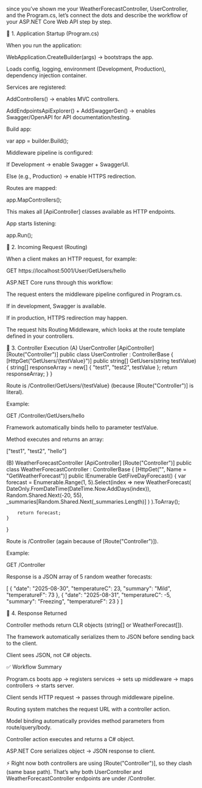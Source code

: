 since you’ve shown me your WeatherForecastController, UserController, and the Program.cs, let’s connect the dots and describe the workflow of your ASP.NET Core Web API step by step.

🔹 1. Application Startup (Program.cs)

When you run the application:

WebApplication.CreateBuilder(args) → bootstraps the app.

Loads config, logging, environment (Development, Production), dependency injection container.

Services are registered:

AddControllers() → enables MVC controllers.

AddEndpointsApiExplorer() + AddSwaggerGen() → enables Swagger/OpenAPI for API documentation/testing.

Build app:

var app = builder.Build();


Middleware pipeline is configured:

If Development → enable Swagger + SwaggerUI.

Else (e.g., Production) → enable HTTPS redirection.

Routes are mapped:

app.MapControllers();


This makes all [ApiController] classes available as HTTP endpoints.

App starts listening:

app.Run();

🔹 2. Incoming Request (Routing)

When a client makes an HTTP request, for example:

GET https://localhost:5001/User/GetUsers/hello


ASP.NET Core runs through this workflow:

The request enters the middleware pipeline configured in Program.cs.

If in development, Swagger is available.

If in production, HTTPS redirection may happen.

The request hits Routing Middleware, which looks at the route template defined in your controllers.

🔹 3. Controller Execution
(A) UserController
[ApiController]
[Route("Controller")]
public class UserController : ControllerBase
{
    [HttpGet("GetUsers/{testValue}")]
    public string[] GetUsers(string testValue)
    {
        string[] responseArray = new[] { "test1", "test2", testValue };
        return responseArray;
    }
}


Route is /Controller/GetUsers/{testValue} (because [Route("Controller")] is literal).

Example:

GET /Controller/GetUsers/hello


Framework automatically binds hello to parameter testValue.

Method executes and returns an array:

["test1", "test2", "hello"]

(B) WeatherForecastController
[ApiController]
[Route("Controller")]
public class WeatherForecastController : ControllerBase
{
    [HttpGet("", Name = "GetWeatherForecast")]
    public IEnumerable<WeatherForecast> GetFiveDayForecast()
    {
        var forecast = Enumerable.Range(1, 5).Select(index =>
            new WeatherForecast(
                DateOnly.FromDateTime(DateTime.Now.AddDays(index)),
                Random.Shared.Next(-20, 55),
                _summaries[Random.Shared.Next(_summaries.Length)]
            )
        ).ToArray();

        return forecast;
    }
}


Route is /Controller (again because of [Route("Controller")]).

Example:

GET /Controller


Response is a JSON array of 5 random weather forecasts:

[
  { "date": "2025-08-30", "temperatureC": 23, "summary": "Mild", "temperatureF": 73 },
  { "date": "2025-08-31", "temperatureC": -5, "summary": "Freezing", "temperatureF": 23 }
]

🔹 4. Response Returned

Controller methods return CLR objects (string[] or WeatherForecast[]).

The framework automatically serializes them to JSON before sending back to the client.

Client sees JSON, not C# objects.

✅ Workflow Summary

Program.cs boots app → registers services → sets up middleware → maps controllers → starts server.

Client sends HTTP request → passes through middleware pipeline.

Routing system matches the request URL with a controller action.

Model binding automatically provides method parameters from route/query/body.

Controller action executes and returns a C# object.

ASP.NET Core serializes object → JSON response to client.

⚡ Right now both controllers are using [Route("Controller")], so they clash (same base path). That’s why both UserController and WeatherForecastController endpoints are under /Controller.
